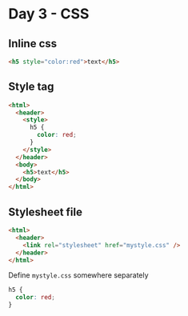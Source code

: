 # Day 3 - CSS

## Inline css

```html
<h5 style="color:red">text</h5>
```

## Style tag

```html
<html>
  <header>
    <style>
      h5 {
        color: red;
      }
    </style>
  </header>
  <body>
    <h5>text</h5>
  </body>
</html>
```

## Stylesheet file

```html
<html>
  <header>
    <link rel="stylesheet" href="mystyle.css" />
  </header>
</html>
```

Define `mystyle.css` somewhere separately

```css
h5 {
  color: red;
}
```
